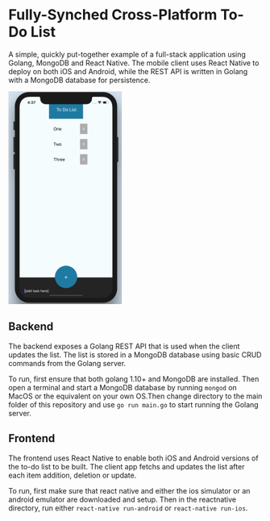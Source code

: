 # Fully-Synched Cross-Platform To-Do List

A simple, quickly put-together example of a full-stack application using Golang, MongoDB and React Native. The mobile client uses React Native to deploy on both iOS and Android, while the REST API is written in Golang with a MongoDB database for persistence. 

<img src="img/todolist-img.png" width="225">

## Backend

The backend exposes a Golang REST API that is used when the client updates the list. The list is stored in a MongoDB database using basic CRUD commands from the Golang server. 

To run, first ensure that both golang 1.10+ and MongoDB are installed. Then open a terminal and start a MongoDB database by running `mongod` on MacOS or the equivalent on your own OS.Then change directory to the main folder of this repository and use `go run main.go` to start running the Golang server. 


## Frontend

The frontend uses React Native to enable both iOS and Android versions of the to-do list to be built. The client app fetchs and updates the list after each item addition, deletion or update.

To run, first make sure that react native and either the ios simulator or an android emulator are downloaded and setup. Then in the reactnative directory, run either `react-native run-android` or `react-native run-ios`.

